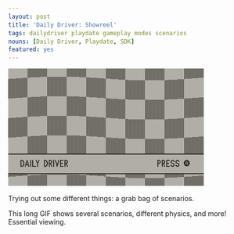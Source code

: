 ```yaml
---
layout: post
title: 'Daily Driver: Showreel'
tags: dailydriver playdate gameplay modes scenarios
nouns: [Daily Driver, Playdate, SDK]
featured: yes
---
```


![GIF](/images/posts/daily-driver-showreel.gif#playdate)

Trying out some different things: a grab bag of scenarios.

This long GIF shows several scenarios, different physics, and more! Essential viewing.
